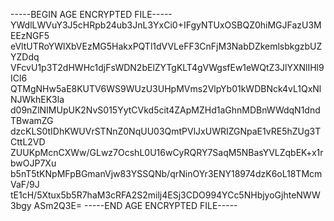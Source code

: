 -----BEGIN AGE ENCRYPTED FILE-----
YWdlLWVuY3J5cHRpb24ub3JnL3YxCi0+IFgyNTUxOSBQZ0hiMGJFazU3MEEzNGF5
eVltUTRoYWlXbVEzMG5HakxPQTl1dVVLeFF3CnFjM3NabDZkemlsbkgzbUZYZDdq
VFcvU1p3T2dHWHc1djFsWDN2bElZYTgKLT4gVWgsfEw1eWQtZ3JlYXNlIHl9ICl6
QTMgNHw5aE8KUTV6WS9WUzU3UHpMVms2VlpYb01kWDBNck4vL1QxNlNJWkhEK3la
d09nZlNIMUpUK2NvS015YytCVkd5cit4ZApMZHd1aGhnMDBnWWdqN1dndTBwamZG
dzcKLS0tIDhKWUVrSTNnZ0NqUU03QmtPVlJxUWRIZGNpaE1vRE5hZUg3TCttL2VD
ZUUKpMcnCXWw/GLwz7OcshL0U16wCyRQRY7SaqM5NBasYVLZqbEK+x1rbwOJP7Xu
b5nT5tKNpMFpBGmanVjw83YSSQNb/qrNinOYr3ENY18974dzK6oL18TMcmVaF/9J
tE1cH/5Xtux5b5R7haM3cRFA2S2milj4ESj3CDO994YCc5NHbjyoGjhteNWW3bgy
ASm2Q3E=
-----END AGE ENCRYPTED FILE-----
